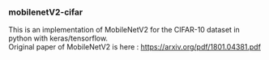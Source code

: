 ### mobilenetV2-cifar

This is an implementation of MobileNetV2 for the CIFAR-10 dataset in python with keras/tensorflow.
<br>Original paper of MobileNetV2 is here : https://arxiv.org/pdf/1801.04381.pdf
